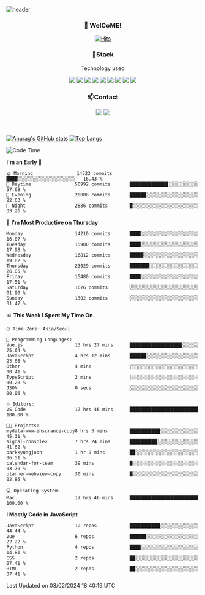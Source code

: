 ![header](https://capsule-render.vercel.app/api?type=waving&color=gradient&height=200&text=Kyungjoon&fontAlign=70&fontAlignY=40&animation=twinkling)

<h3 align="center">👋 WelCoME!</h3>

<div align=center>
  
[![Hits](https://hits.seeyoufarm.com/api/count/incr/badge.svg?url=https%3A%2F%2Fgithub.com%2Fuvula6921&count_bg=%2322BAC9&title_bg=%23827F7F&icon=iconify.svg&icon_color=%2325A27F&title=visits&edge_flat=false)](https://hits.seeyoufarm.com)
  
</div>
<h3 align="center">📌Stack</h3>
<p align="center">Technology used</p>
<div align="center"><img src="https://img.shields.io/badge/HTML5-E34F26?style=flat-square&logo=HTML5&logoColor=white"></img> <img src="https://img.shields.io/badge/CSS3-0A84FF?style=flat-square&logo=CSS3&logoColor=white"></img> <img src="https://img.shields.io/badge/JavaScript-FFCD11?style=flat-square&logo=JavaScript&logoColor=white"></img> <img src="https://img.shields.io/badge/React-00BCF6?style=flat-square&logo=React&logoColor=white"></img> <img src="https://img.shields.io/badge/jQuery-3655FF?style=flat-square&logo=jQuery&logoColor=white"></img> <img src="https://img.shields.io/badge/Ruby-E0115F?style=flat-square&logo=Ruby&logoColor=white"></img> <img src="https://img.shields.io/badge/Python-4B8BBE?style=flat-square&logo=Python&logoColor=white"></img> <img src="https://img.shields.io/badge/Vue-4FC08D?style=flat-square&logo=Vue.js&logoColor=white"></img> <img src="https://img.shields.io/badge/Nuxt-00DC82?style=flat-square&logo=Nuxt.js&logoColor=white"></img></div>

<h3 align="center">📫Contact</h3>
<div align="center"><a href="https://velog.io/@uvula6921/"><img src="https://img.shields.io/badge/Blog-20c997?style=flat-square&logo=V&logoColor=white"/></a> <a href="pkj6921@gmail.com"><img src="https://img.shields.io/badge/Gmail-EA4335?style=flat-square&logo=Gmail&logoColor=white"/></a></div>
<br>
<br>

[![Anurag's GitHub stats](https://github-readme-stats.vercel.app/api?username=uvula6921&hide=stars,issues&show_icons=true&count_private=true&theme=tokyonight)](https://github.com/anuraghazra/github-readme-stats)
[![Top Langs](https://github-readme-stats.vercel.app/api/top-langs/?username=uvula6921&hide=css,jupyter%20notebook,html&exclude_repo=uvula6921,uvula6921.github.io&layout=compact&langs_count=8)](https://github.com/anuraghazra/github-readme-stats)

<!--START_SECTION:waka-->
![Code Time](http://img.shields.io/badge/Code%20Time-2%2C064%20hrs%202%20mins-blue)

**I'm an Early 🐤** 

```text
🌞 Morning                14523 commits       ████░░░░░░░░░░░░░░░░░░░░░   16.43 % 
🌆 Daytime                50992 commits       ██████████████░░░░░░░░░░░   57.68 % 
🌃 Evening                20008 commits       ██████░░░░░░░░░░░░░░░░░░░   22.63 % 
🌙 Night                  2886 commits        █░░░░░░░░░░░░░░░░░░░░░░░░   03.26 % 
```
📅 **I'm Most Productive on Thursday** 

```text
Monday                   14210 commits       ████░░░░░░░░░░░░░░░░░░░░░   16.07 % 
Tuesday                  15900 commits       ████░░░░░░░░░░░░░░░░░░░░░   17.98 % 
Wednesday                16812 commits       █████░░░░░░░░░░░░░░░░░░░░   19.02 % 
Thursday                 23029 commits       ███████░░░░░░░░░░░░░░░░░░   26.05 % 
Friday                   15480 commits       ████░░░░░░░░░░░░░░░░░░░░░   17.51 % 
Saturday                 1676 commits        ░░░░░░░░░░░░░░░░░░░░░░░░░   01.90 % 
Sunday                   1302 commits        ░░░░░░░░░░░░░░░░░░░░░░░░░   01.47 % 
```


📊 **This Week I Spent My Time On** 

```text
🕑︎ Time Zone: Asia/Seoul

💬 Programming Languages: 
Vue.js                   13 hrs 27 mins      ███████████████████░░░░░░   75.64 % 
JavaScript               4 hrs 12 mins       ██████░░░░░░░░░░░░░░░░░░░   23.68 % 
Other                    4 mins              ░░░░░░░░░░░░░░░░░░░░░░░░░   00.41 % 
TypeScript               2 mins              ░░░░░░░░░░░░░░░░░░░░░░░░░   00.20 % 
JSON                     0 secs              ░░░░░░░░░░░░░░░░░░░░░░░░░   00.06 % 

🔥 Editors: 
VS Code                  17 hrs 46 mins      █████████████████████████   100.00 % 

🐱‍💻 Projects: 
mydata-www-insurance-copy8 hrs 3 mins        ███████████░░░░░░░░░░░░░░   45.31 % 
signal-console2          7 hrs 24 mins       ██████████░░░░░░░░░░░░░░░   41.62 % 
parkkyungjoon            1 hr 9 mins         ██░░░░░░░░░░░░░░░░░░░░░░░   06.51 % 
calendar-for-team        39 mins             █░░░░░░░░░░░░░░░░░░░░░░░░   03.70 % 
planner-webview-copy     30 mins             █░░░░░░░░░░░░░░░░░░░░░░░░   02.86 % 

💻 Operating System: 
Mac                      17 hrs 46 mins      █████████████████████████   100.00 % 
```

**I Mostly Code in JavaScript** 

```text
JavaScript               12 repos            ███████████░░░░░░░░░░░░░░   44.44 % 
Vue                      6 repos             ██████░░░░░░░░░░░░░░░░░░░   22.22 % 
Python                   4 repos             ████░░░░░░░░░░░░░░░░░░░░░   14.81 % 
CSS                      2 repos             ██░░░░░░░░░░░░░░░░░░░░░░░   07.41 % 
HTML                     2 repos             ██░░░░░░░░░░░░░░░░░░░░░░░   07.41 % 
```




 Last Updated on 03/02/2024 18:40:19 UTC
<!--END_SECTION:waka-->
